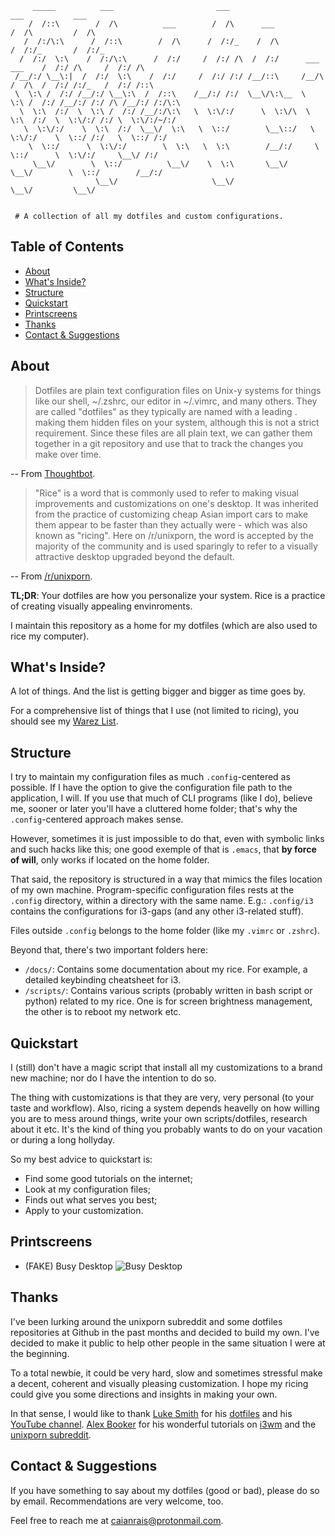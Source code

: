 ```
     _____          ___                       ___                                   ___           ___ 
    /  /::\        /  /\          ___        /  /\      ___                        /  /\         /  /\    
   /  /:/\:\      /  /::\        /  /\      /  /:/_    /  /\                      /  /:/_       /  /:/_   
  /  /:/  \:\    /  /:/\:\      /  /:/     /  /:/ /\  /  /:/      ___     ___    /  /:/ /\     /  /:/ /\  
 /__/:/ \__\:|  /  /:/  \:\    /  /:/     /  /:/ /:/ /__/::\     /__/\   /  /\  /  /:/ /:/_   /  /:/ /::\ 
 \  \:\ /  /:/ /__/:/ \__\:\  /  /::\    /__/:/ /:/  \__\/\:\__  \  \:\ /  /:/ /__/:/ /:/ /\ /__/:/ /:/\:\
  \  \:\  /:/  \  \:\ /  /:/ /__/:/\:\   \  \:\/:/      \  \:\/\  \  \:\  /:/  \  \:\/:/ /:/ \  \:\/:/~/:/
   \  \:\/:/    \  \:\  /:/  \__\/  \:\   \  \::/        \__\::/   \  \:\/:/    \  \::/ /:/   \  \::/ /:/ 
    \  \::/      \  \:\/:/        \  \:\   \  \:\        /__/:/     \  \::/      \  \:\/:/     \__\/ /:/  
     \__\/        \  \::/          \__\/    \  \:\       \__\/       \__\/        \  \::/        /__/:/   
                   \__\/                     \__\/                                 \__\/         \__\/    


 # A collection of all my dotfiles and custom configurations.

```

## Table of Contents

 - [About](#about)
 - [What's Inside?](#whats-inside)
 - [Structure](#structure)
 - [Quickstart](#quickstart)
 - [Printscreens](#printscreens)
 - [Thanks](#thanks)
 - [Contact & Suggestions](#contact--suggestions)


## About

 > Dotfiles are plain text configuration files on Unix-y systems for things like
 > our shell, ~/.zshrc, our editor in ~/.vimrc, and many others. They are called
 > "dotfiles" as they typically are named with a leading . making them hidden
 > files on your system, although this is not a strict requirement.
 > Since these files are all plain text, we can gather them together in a git
 > repository and use that to track the changes you make over time.

 -- From [Thoughtbot](https://thoughtbot.com/upcase/videos/intro-to-dotfiles).

 > "Rice" is a word that is commonly used to refer to making visual improvements
 > and customizations on one's desktop. It was inherited from the practice of
 > customizing cheap Asian import cars to make them appear to be faster than they
 > actually were - which was also known as "ricing". Here on /r/unixporn, the
 > word is accepted by the majority of the community and is used sparingly to
 > refer to a visually attractive desktop upgraded beyond the default.
 
 -- From [/r/unixporn](https://www.reddit.com/r/unixporn/wiki/themeing/dictionary).
 
 __TL;DR__: Your dotfiles are how you personalize your system. Rice is a practice
 of creating visually appealing envinroments.

 I maintain this repository as a home for my dotfiles (which are also used to
 rice my computer).


## What's Inside?

 A lot of things. And the list is getting bigger and bigger as time goes by.

 For a comprehensive list of things that I use (not limited to ricing),
 you should see my [Warez List](docs/WAREZ-LIST.md).


## Structure

 I try to maintain my configuration files as much `.config`-centered as possible.
 If I have the option to give the configuration file path to the application,
 I will. If you use that much of CLI programs (like I do), believe me, sooner or
 later you'll have a cluttered home folder; that's why the `.config`-centered
 approach makes sense.
 
 However, sometimes it is just impossible to do that, even with symbolic
 links and such hacks like this; one good exemple of that is `.emacs`, that __by force
 of will__, only works if located on the home folder.

 That said, the repository is structured in a way that mimics the files location of
 my own machine. Program-specific configuration files rests at the `.config` directory,
 within a directory with the same name. E.g.: `.config/i3` contains the configurations
 for i3-gaps (and any other i3-related stuff).

 Files outside `.config` belongs to the home folder (like my `.vimrc` or `.zshrc`).

 Beyond that, there's two important folders here:

   * `/docs/`: Contains some documentation about my rice. For example, a detailed
     keybinding cheatsheet for i3. 
   * `/scripts/`: Contains various scripts (probably written in bash script or python)
     related to my rice. One is for screen brightness management, the other is to reboot
     my network etc.


## Quickstart

 I (still) don't have a magic script that install all my customizations to a brand
 new machine; nor do I have the intention to do so.

 The thing with customizations is that they are very, very personal (to your taste
 and workflow). Also, ricing a system depends heavelly on how willing you are to mess
 around things, write your own scripts/dotfiles, research about it etc. It's the kind
 of thing you probably wants to do on your vacation or during a long hollyday.

 So my best advice to quickstart is:

   * Find some good tutorials on the internet;
   * Look at my configuration files;
   * Finds out what serves you best;
   * Apply to your customization.


## Printscreens

 - (FAKE) Busy Desktop
   ![Busy Desktop](docs/busy.png)


## Thanks

 I've been lurking around the unixporn subreddit and some dotfiles repositories
 at Github in the past months and decided to build my own. I've decided to make
 it public to help other people in the same situation I were at the beginning.

 To a total newbie, it could be very hard, slow and sometimes stressful make a
 decent, coherent and visually pleasing customization. I hope my ricing could
 give you some directions and insights in making your own.

 In that sense, I would like to thank [Luke Smith](https://github.com/lukesmithxyz)
 for his [dotfiles](https://github.com/LukeSmithxyz/voidrice) and his
 [YouTube channel](https://www.youtube.com/channel/UC2eYFnH61tmytImy1mTYvhA).
 [Alex Booker](https://github.com/bookercodes) for his wonderful tutorials on
 [i3wm](https://www.youtube.com/playlist?list=PL5ze0DjYv5DbCv9vNEzFmP6sU7ZmkGzcf)
 and the [unixporn subreddit](https://www.reddit.com/r/unixporn/).


## Contact & Suggestions

 If you have something to say about my dotfiles (good or bad), please do so by
 email. Recommendations are very welcome, too.

 Feel free to reach me at [caianrais@protonmail.com](mailto:caianrais@protonmail.com).

